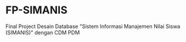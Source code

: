# FP-SIMANIS
Final Project Desain Database "Sistem Informasi Manajemen Nilai Siswa (SIMANIS)" dengan CDM PDM
